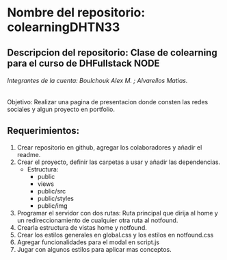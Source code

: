 # Nombre del repositorio: colearningDHTN33
## Descripcion del repositorio: Clase de colearning para el curso de DHFullstack NODE

###### Integrantes de la cuenta: Boulchouk Alex M. ; Alvarellos Matias.

Objetivo: Realizar una pagina de presentacion donde consten las redes sociales y algun proyecto en portfolio.

## Requerimientos:

1. Crear repositorio en github, agregar los colaboradores y añadir el readme.
2. Crear el proyecto, definir las carpetas a usar y añadir las dependencias.
   - Estructura: 
     - public
     - views
     - public/src
     - public/styles
     - public/img
3. Programar el servidor con dos rutas: Ruta principal que dirija al home y un redireccionamiento de cualquier otra ruta al notfound.
4. Crearla estructura de vistas home y notfound.
5. Crear los estilos generales en global.css y los estilos en notfound.css
6. Agregar funcionalidades para el modal en script.js
7. Jugar con algunos estilos para aplicar mas conceptos.